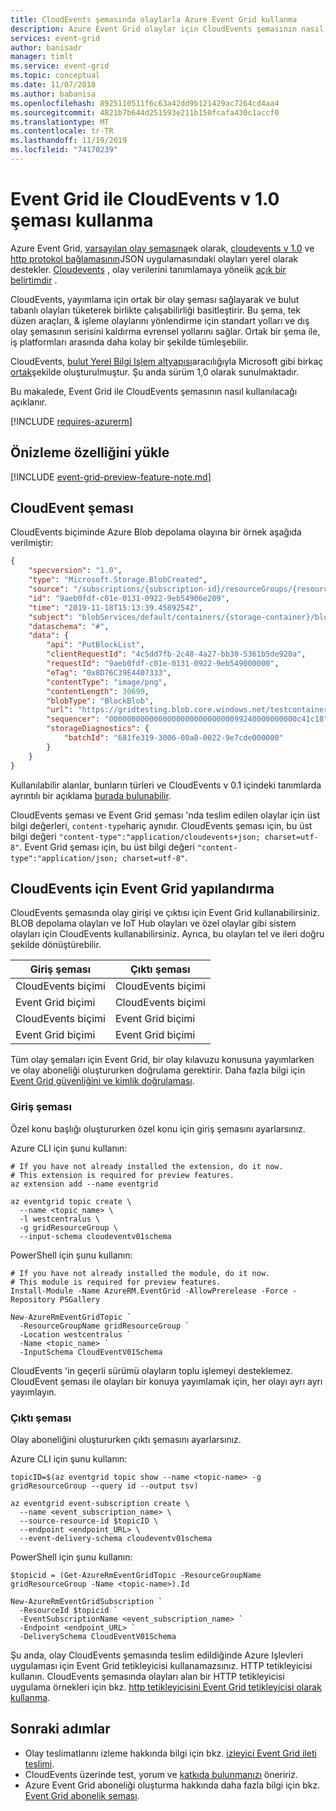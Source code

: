 ```yaml
---
title: CloudEvents şemasında olaylarla Azure Event Grid kullanma
description: Azure Event Grid olaylar için CloudEvents şemasının nasıl ayarlanacağını açıklar.
services: event-grid
author: banisadr
manager: timlt
ms.service: event-grid
ms.topic: conceptual
ms.date: 11/07/2018
ms.author: babanisa
ms.openlocfilehash: 8925110511f6c63a42dd9b121429ac7264cd4aa4
ms.sourcegitcommit: 4821b7b644d251593e211b150fcafa430c1accf0
ms.translationtype: MT
ms.contentlocale: tr-TR
ms.lasthandoff: 11/19/2019
ms.locfileid: "74170239"
---
```

# <a name="use-cloudevents-v10-schema-with-event-grid"></a>Event Grid ile CloudEvents v 1.0 şeması kullanma

Azure Event Grid, [varsayılan olay şemasına](event-schema.md)ek olarak, [cloudevents v 1.0](https://github.com/cloudevents/spec/blob/v1.0/json-format.md) ve [http protokol bağlamasının](https://github.com/cloudevents/spec/blob/v1.0/http-protocol-binding.md)JSON uygulamasındaki olayları yerel olarak destekler. [Cloudevents](https://cloudevents.io/) , olay verilerini tanımlamaya yönelik [açık bir belirtimdir](https://github.com/cloudevents/spec/blob/v1.0/spec.md) .

CloudEvents, yayımlama için ortak bir olay şeması sağlayarak ve bulut tabanlı olayları tüketerek birlikte çalışabilirliği basitleştirir. Bu şema, tek düzen araçları, & işleme olaylarını yönlendirme için standart yolları ve dış olay şemasının serisini kaldırma evrensel yollarını sağlar. Ortak bir şema ile, iş platformları arasında daha kolay bir şekilde tümleşebilir.

CloudEvents, [bulut Yerel Bilgi Işlem altyapısı](https://www.cncf.io/)aracılığıyla Microsoft gibi birkaç [ortak](https://github.com/cloudevents/spec/blob/master/community/contributors.md)şekilde oluşturulmuştur. Şu anda sürüm 1,0 olarak sunulmaktadır.

Bu makalede, Event Grid ile CloudEvents şemasının nasıl kullanılacağı açıklanır.

[!INCLUDE [requires-azurerm](../../includes/requires-azurerm.md)]

## <a name="install-preview-feature"></a>Önizleme özelliğini yükle

[!INCLUDE [event-grid-preview-feature-note.md](../../includes/event-grid-preview-feature-note.md)]

## <a name="cloudevent-schema"></a>CloudEvent şeması

CloudEvents biçiminde Azure Blob depolama olayına bir örnek aşağıda verilmiştir:

``` JSON
{
    "specversion": "1.0",
    "type": "Microsoft.Storage.BlobCreated",  
    "source": "/subscriptions/{subscription-id}/resourceGroups/{resource-group}/providers/Microsoft.Storage/storageAccounts/{storage-account}",
    "id": "9aeb0fdf-c01e-0131-0922-9eb54906e209",
    "time": "2019-11-18T15:13:39.4589254Z",
    "subject": "blobServices/default/containers/{storage-container}/blobs/{new-file}",
    "dataschema": "#",
    "data": {
        "api": "PutBlockList",
        "clientRequestId": "4c5dd7fb-2c48-4a27-bb30-5361b5de920a",
        "requestId": "9aeb0fdf-c01e-0131-0922-9eb549000000",
        "eTag": "0x8D76C39E4407333",
        "contentType": "image/png",
        "contentLength": 30699,
        "blobType": "BlockBlob",
        "url": "https://gridtesting.blob.core.windows.net/testcontainer/{new-file}",
        "sequencer": "000000000000000000000000000099240000000000c41c18",
        "storageDiagnostics": {
            "batchId": "681fe319-3006-00a8-0022-9e7cde000000"
        }
    }
}
```

Kullanılabilir alanlar, bunların türleri ve CloudEvents v 0.1 içindeki tanımlarda ayrıntılı bir açıklama [burada bulunabilir](https://github.com/cloudevents/spec/blob/v1.0/spec.md#required-attributes).

CloudEvents şeması ve Event Grid şeması 'nda teslim edilen olaylar için üst bilgi değerleri, `content-type`hariç aynıdır. CloudEvents şeması için, bu üst bilgi değeri `"content-type":"application/cloudevents+json; charset=utf-8"`. Event Grid şeması için, bu üst bilgi değeri `"content-type":"application/json; charset=utf-8"`.

## <a name="configure-event-grid-for-cloudevents"></a>CloudEvents için Event Grid yapılandırma

CloudEvents şemasında olay girişi ve çıktısı için Event Grid kullanabilirsiniz. BLOB depolama olayları ve IoT Hub olayları ve özel olaylar gibi sistem olayları için CloudEvents kullanabilirsiniz. Ayrıca, bu olayları tel ve ileri doğru şekilde dönüştürebilir.


| Giriş şeması       | Çıktı şeması
|--------------------|---------------------
| CloudEvents biçimi | CloudEvents biçimi
| Event Grid biçimi  | CloudEvents biçimi
| CloudEvents biçimi | Event Grid biçimi
| Event Grid biçimi  | Event Grid biçimi

Tüm olay şemaları için Event Grid, bir olay kılavuzu konusuna yayımlarken ve olay aboneliği oluştururken doğrulama gerektirir. Daha fazla bilgi için [Event Grid güvenliğini ve kimlik doğrulaması](security-authentication.md).

### <a name="input-schema"></a>Giriş şeması

Özel konu başlığı oluştururken özel konu için giriş şemasını ayarlarsınız.

Azure CLI için şunu kullanın:

```azurecli-interactive
# If you have not already installed the extension, do it now.
# This extension is required for preview features.
az extension add --name eventgrid

az eventgrid topic create \
  --name <topic_name> \
  -l westcentralus \
  -g gridResourceGroup \
  --input-schema cloudeventv01schema
```

PowerShell için şunu kullanın:

```azurepowershell-interactive
# If you have not already installed the module, do it now.
# This module is required for preview features.
Install-Module -Name AzureRM.EventGrid -AllowPrerelease -Force -Repository PSGallery

New-AzureRmEventGridTopic `
  -ResourceGroupName gridResourceGroup `
  -Location westcentralus `
  -Name <topic_name> `
  -InputSchema CloudEventV01Schema
```

CloudEvents 'in geçerli sürümü olayların toplu işlemeyi desteklemez. CloudEvent şeması ile olayları bir konuya yayımlamak için, her olayı ayrı ayrı yayımlayın.

### <a name="output-schema"></a>Çıktı şeması

Olay aboneliğini oluştururken çıktı şemasını ayarlarsınız.

Azure CLI için şunu kullanın:

```azurecli-interactive
topicID=$(az eventgrid topic show --name <topic-name> -g gridResourceGroup --query id --output tsv)

az eventgrid event-subscription create \
  --name <event_subscription_name> \
  --source-resource-id $topicID \
  --endpoint <endpoint_URL> \
  --event-delivery-schema cloudeventv01schema
```

PowerShell için şunu kullanın:
```azurepowershell-interactive
$topicid = (Get-AzureRmEventGridTopic -ResourceGroupName gridResourceGroup -Name <topic-name>).Id

New-AzureRmEventGridSubscription `
  -ResourceId $topicid `
  -EventSubscriptionName <event_subscription_name> `
  -Endpoint <endpoint_URL> `
  -DeliverySchema CloudEventV01Schema
```

 Şu anda, olay CloudEvents şemasında teslim edildiğinde Azure Işlevleri uygulaması için Event Grid tetikleyicisi kullanamazsınız. HTTP tetikleyicisi kullanın. CloudEvents şemasında olayları alan bir HTTP tetikleyicisi uygulama örnekleri için bkz. [http tetikleyicisini Event Grid tetikleyicisi olarak kullanma](../azure-functions/functions-bindings-event-grid.md#use-an-http-trigger-as-an-event-grid-trigger).

## <a name="next-steps"></a>Sonraki adımlar

* Olay teslimatlarını izleme hakkında bilgi için bkz. [izleyici Event Grid ileti teslimi](monitor-event-delivery.md).
* CloudEvents üzerinde test, yorum ve [katkıda bulunmanızı](https://github.com/cloudevents/spec/blob/master/CONTRIBUTING.md) öneririz.
* Azure Event Grid aboneliği oluşturma hakkında daha fazla bilgi için bkz. [Event Grid abonelik şeması](subscription-creation-schema.md).
